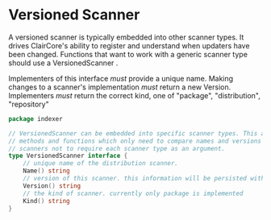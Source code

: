 # Versioned Scanner
A versioned scanner is typically embedded into other scanner types.
It drives ClairCore's ability to register and understand when updaters have been changed.
Functions that want to work with a generic scanner type should use a VersionedScanner .

Implementers of this interface *must* provide a unique name.
Making changes to a scanner's implementation *must* return a new Version.
Implementers *must* return the correct kind, one of "package", "distribution", "repository"

```go
package indexer

// VersionedScanner can be embedded into specific scanner types. This allows for
// methods and functions which only need to compare names and versions of
// scanners not to require each scanner type as an argument.
type VersionedScanner interface {
	// unique name of the distribution scanner.
	Name() string
	// version of this scanner. this information will be persisted with the scan.
	Version() string
	// the kind of scanner. currently only package is implemented
	Kind() string
}
```
